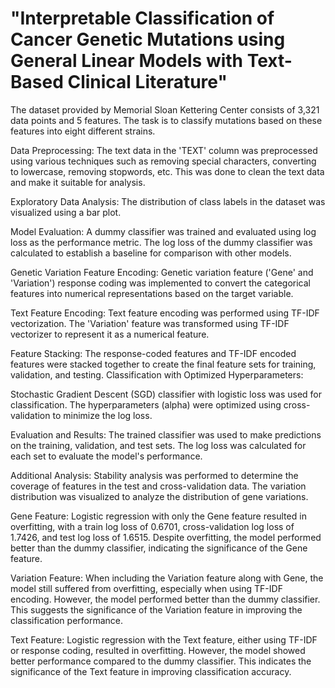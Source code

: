 # "Interpretable Classification of Cancer Genetic Mutations using General Linear Models with Text-Based Clinical Literature"

The dataset provided by Memorial Sloan Kettering Center consists of 3,321 data points and 5 features. The task is to classify mutations based on these features into eight different strains.

Data Preprocessing:
The text data in the 'TEXT' column was preprocessed using various techniques such as removing special characters, converting to lowercase, removing stopwords, etc. This was done to clean the text data and make it suitable for analysis.

Exploratory Data Analysis:
The distribution of class labels in the dataset was visualized using a bar plot.

Model Evaluation:
A dummy classifier was trained and evaluated using log loss as the performance metric. The log loss of the dummy classifier was calculated to establish a baseline for comparison with other models.

Genetic Variation Feature Encoding:
Genetic variation feature ('Gene' and 'Variation') response coding was implemented to convert the categorical features into numerical representations based on the target variable.

Text Feature Encoding:
Text feature encoding was performed using TF-IDF vectorization. The 'Variation' feature was transformed using TF-IDF vectorizer to represent it as a numerical feature.

Feature Stacking:
The response-coded features and TF-IDF encoded features were stacked together to create the final feature sets for training, validation, and testing.
Classification with Optimized Hyperparameters:

Stochastic Gradient Descent (SGD) classifier with logistic loss was used for classification. The hyperparameters (alpha) were optimized using cross-validation to minimize the log loss.

Evaluation and Results:
The trained classifier was used to make predictions on the training, validation, and test sets. The log loss was calculated for each set to evaluate the model's performance.

Additional Analysis:
Stability analysis was performed to determine the coverage of features in the test and cross-validation data.
The variation distribution was visualized to analyze the distribution of gene variations.

Gene Feature:
Logistic regression with only the Gene feature resulted in overfitting, with a train log loss of 0.6701, cross-validation log loss of 1.7426, and test log loss of 1.6515. Despite overfitting, the model performed better than the dummy classifier, indicating the significance of the Gene feature.

Variation Feature:
When including the Variation feature along with Gene, the model still suffered from overfitting, especially when using TF-IDF encoding. However, the model performed better than the dummy classifier. This suggests the significance of the Variation feature in improving the classification performance.

Text Feature:
Logistic regression with the Text feature, either using TF-IDF or response coding, resulted in overfitting. However, the model showed better performance compared to the dummy classifier. This indicates the significance of the Text feature in improving classification accuracy.
